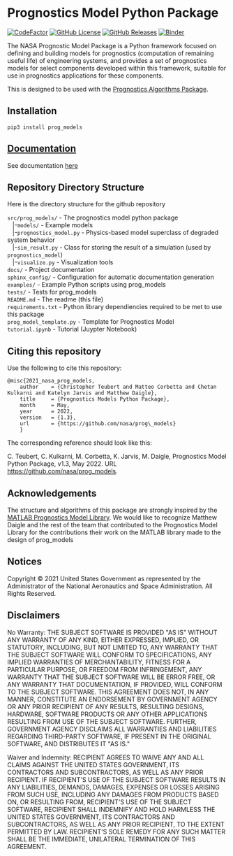 # Prognostics Model Python Package
[![CodeFactor](https://www.codefactor.io/repository/github/nasa/prog_models/badge)](https://www.codefactor.io/repository/github/nasa/prog_models)
[![GitHub License](https://img.shields.io/badge/License-NOSA-green)](https://github.com/nasa/prog_models/blob/master/license.pdf)
[![GitHub Releases](https://img.shields.io/github/release/nasa/prog_models.svg)](https://github.com/nasa/prog_models/releases)
[![Binder](https://mybinder.org/badge_logo.svg)](https://mybinder.org/v2/gh/nasa/prog_models/HEAD?tutorial.ipynb)

The NASA Prognostic Model Package is a Python framework focused on defining and building models for prognostics (computation of remaining useful life) of engineering systems, and provides a set of prognostics models for select components developed within this framework, suitable for use in prognostics applications for these components.

This is designed to be used with the [Prognostics Algorithms Package](https://github.com/nasa/prog_algs).

## Installation 
`pip3 install prog_models`

## [Documentation](https://nasa.github.io/prog_models/)
See documentation [here](https://nasa.github.io/prog_models/)
 
## Repository Directory Structure 
Here is the directory structure for the github repository 
 
`src/prog_models/` - The prognostics model python package<br />
&nbsp;&nbsp; |-`models/` - Example models<br /> 
&nbsp;&nbsp; |-`prognostics_model.py` - Physics-based model superclass of degraded system behavior<br />
&nbsp;&nbsp; |-`sim_result.py` - Class for storing the result of a simulation (used by `prognostics_model`)<br />
&nbsp;&nbsp; |-`visualize.py` - Visualization tools<br />
`docs/` - Project documentation<br />
`sphinx_config/` - Configuration for automatic documentation generation<br />
`examples/` - Example Python scripts using prog_models<br />
`tests/` - Tests for prog_models<br />
`README.md` - The readme (this file)<br />
`requirements.txt` - Python library dependiencies required to be met to use this package<br />
`prog_model_template.py` - Template for Prognostics Model<br />
`tutorial.ipynb` - Tutorial (Juypter Notebook)

## Citing this repository
Use the following to cite this repository:

```
@misc{2021_nasa_prog_models,
    author    = {Christopher Teubert and Matteo Corbetta and Chetan Kulkarni and Katelyn Jarvis and Matthew Daigle},
    title     = {Prognostics Models Python Package},
    month     = May,
    year      = 2022,
    version   = {1.3},
    url       = {https://github.com/nasa/prog\_models}
    }
```

The corresponding reference should look like this:

C. Teubert, C. Kulkarni, M. Corbetta, K. Jarvis, M. Daigle, Prognostics Model Python Package, v1.3, May 2022. URL https://github.com/nasa/prog_models.

## Acknowledgements
The structure and algorithms of this package are strongly inspired by the [MATLAB Prognostics Model Library](https://github.com/nasa/PrognosticsModelLibrary). We would like to recognize Matthew Daigle and the rest of the team that contributed to the Prognostics Model Library for the contributions their work on the MATLAB library made to the design of prog_models

## Notices

Copyright © 2021 United States Government as represented by the Administrator of the National Aeronautics and Space Administration.  All Rights Reserved.

## Disclaimers

No Warranty: THE SUBJECT SOFTWARE IS PROVIDED "AS IS" WITHOUT ANY WARRANTY OF ANY KIND, EITHER EXPRESSED, IMPLIED, OR STATUTORY, INCLUDING, BUT NOT LIMITED TO, ANY WARRANTY THAT THE SUBJECT SOFTWARE WILL CONFORM TO SPECIFICATIONS, ANY IMPLIED WARRANTIES OF MERCHANTABILITY, FITNESS FOR A PARTICULAR PURPOSE, OR FREEDOM FROM INFRINGEMENT, ANY WARRANTY THAT THE SUBJECT SOFTWARE WILL BE ERROR FREE, OR ANY WARRANTY THAT DOCUMENTATION, IF PROVIDED, WILL CONFORM TO THE SUBJECT SOFTWARE. THIS AGREEMENT DOES NOT, IN ANY MANNER, CONSTITUTE AN ENDORSEMENT BY GOVERNMENT AGENCY OR ANY PRIOR RECIPIENT OF ANY RESULTS, RESULTING DESIGNS, HARDWARE, SOFTWARE PRODUCTS OR ANY OTHER APPLICATIONS RESULTING FROM USE OF THE SUBJECT SOFTWARE.  FURTHER, GOVERNMENT AGENCY DISCLAIMS ALL WARRANTIES AND LIABILITIES REGARDING THIRD-PARTY SOFTWARE, IF PRESENT IN THE ORIGINAL SOFTWARE, AND DISTRIBUTES IT "AS IS."

Waiver and Indemnity:  RECIPIENT AGREES TO WAIVE ANY AND ALL CLAIMS AGAINST THE UNITED STATES GOVERNMENT, ITS CONTRACTORS AND SUBCONTRACTORS, AS WELL AS ANY PRIOR RECIPIENT.  IF RECIPIENT'S USE OF THE SUBJECT SOFTWARE RESULTS IN ANY LIABILITIES, DEMANDS, DAMAGES, EXPENSES OR LOSSES ARISING FROM SUCH USE, INCLUDING ANY DAMAGES FROM PRODUCTS BASED ON, OR RESULTING FROM, RECIPIENT'S USE OF THE SUBJECT SOFTWARE, RECIPIENT SHALL INDEMNIFY AND HOLD HARMLESS THE UNITED STATES GOVERNMENT, ITS CONTRACTORS AND SUBCONTRACTORS, AS WELL AS ANY PRIOR RECIPIENT, TO THE EXTENT PERMITTED BY LAW.  RECIPIENT'S SOLE REMEDY FOR ANY SUCH MATTER SHALL BE THE IMMEDIATE, UNILATERAL TERMINATION OF THIS AGREEMENT.
